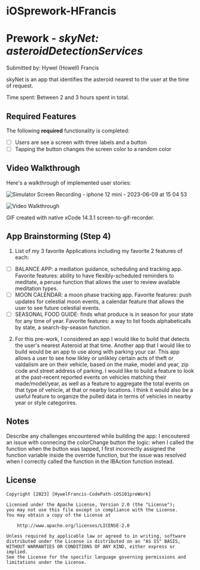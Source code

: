 # iOSprework-HFrancis

# Prework - *skyNet: asteroidDetectionServices*

Submitted by: Hywel (Howell) Francis

skyNet is an app that identifies the asteroid nearest to the user at the time of request. 

Time spent: Between 2 and 3 hours spent in total.

## Required Features

The following **required** functionality is completed:

- [ ] Users are see a screen with three labels and a button
- [ ] Tapping the button changes the screen color to a random color
 
## Video Walkthrough

Here's a walkthrough of implemented user stories:

![Simulator Screen Recording - iphone 12 mini - 2023-06-09 at 15 04 53](https://github.com/HywelFrancis/iOSprework-HFrancis/assets/92697786/a3336413-db82-4810-ad47-b3e597a1aed4)

<img src='http://i.imgur.com/link/to/your/gif/file.gif' title='Video Walkthrough' width='' alt='Video Walkthrough' />

<!-- Replace this with whatever GIF tool you used! -->
GIF created with native xCode 14.3.1 screen-to-gif-recorder. 

## App Brainstorming (Step 4)
1. List of my 3 favorite Applications including my favorite 2 features of each:
- [ ] BALANCE APP: a mediation guidance, scheduling and tracking app. Favorite features: ability to have flexibly-scheduled reminders to meditate, a peruse function that allows the user to review available meditation types. 
- [ ] MOON CALENDAR: a moon phase tracking app. Favorite features: push updates for celestial moon events, a calendar feature that allows the user to see future celestial events.
- [ ] SEASONAL FOOD GUIDE: finds what produce is in season for your state for any time of year. Favorite features: a way to list foods alphabeticalls by state, a search-by-season function. 

2. For this pre-work, I considered an app I would like to build that detects the user's nearest Asteroid at that time. Another app that I would like to build would be an app to use along with parking your car. This app allows a user to see how likley or unlikley certain acts of theft or valdalism are on their vehicle, based on the make, model and year, zip code and street address of parking.  I would like to build a feature to look at the past-recent reported events on vehicles matching their made/model/year, as well as a feature to aggregate the total events on that type of vehicle, at that or nearby locations. I think it would also be a useful feature to organize the pulled data in terms of vehicles in nearby year or style categorires. 


## Notes

Describe any challenges encountered while building the app:
I encoutered an issue with connecing the colorChange button the logic: when I called the function when the button was tapped, I first incorrectly assigned the function variable inside the override function, but the issue was resolved when I correctly called the function in the IBAction function instead. 

## License

    Copyright [2023] [HywelFrancis-CodePath-iOS101preWork]

    Licensed under the Apache License, Version 2.0 (the "License");
    you may not use this file except in compliance with the License.
    You may obtain a copy of the License at

        http://www.apache.org/licenses/LICENSE-2.0

    Unless required by applicable law or agreed to in writing, software
    distributed under the License is distributed on an "AS IS" BASIS,
    WITHOUT WARRANTIES OR CONDITIONS OF ANY KIND, either express or implied.
    See the License for the specific language governing permissions and
    limitations under the License.
